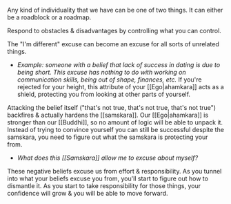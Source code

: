 Any kind of individuality that we have can be one of two things. It can either be a roadblock or a roadmap.

Respond to obstacles & disadvantages by controlling what you can control.

The "I'm different" excuse can become an excuse for all sorts of unrelated things.
- *Example: someone with a belief that lack of success in dating is due to being short. This excuse has nothing to do with working on communication skills, being out of shape, finances, etc.*
If you're rejected for your height, this attribute of your [[Ego|ahamkara]] acts as a shield, protecting you from looking at other parts of yourself.

Attacking the belief itself ("that's not true, that's not true, that's not true") backfires & actually hardens the [[samskara]]. Our [[Ego|ahamkara]] is stronger than our [[Buddhi]], so no amount of logic will be able to unpack it. Instead of trying to convince yourself you can still be successful despite the samskara, you need to figure out what the samskara is protecting your from.
- *What does this [[Samskara]] allow me to excuse about myself?*

These negative beliefs excuse us from effort & responsibility. As you tunnel into what your beliefs excuse you from, you'll start to figure out how to dismantle it. As you start to take responsibility for those things, your confidence will grow & you will be able to move forward.